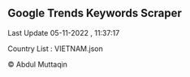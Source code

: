 

## Google Trends Keywords Scraper 
 
Last Update 05-11-2022 , 11:37:17

Country List :
VIETNAM.json



© Abdul Muttaqin 
